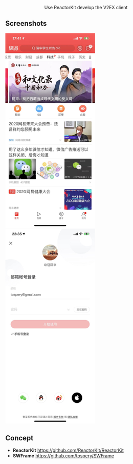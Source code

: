 <p align="center">
  Use ReactorKit develop the V2EX client
</p>

## Screenshots

<img alt="home" src="https://github.com/tospery/V2EX-Swift/blob/main/doc/home.jpg?raw=true" width="280">&nbsp;
<img alt="setting" src="https://github.com/tospery/V2EX-Swift/blob/main/doc/login.jpg?raw=true" width="280">&nbsp;

## Concept
* **ReactorKit** https://github.com/ReactorKit/ReactorKit
* **SWFrame** https://github.com/tospery/SWFrame
